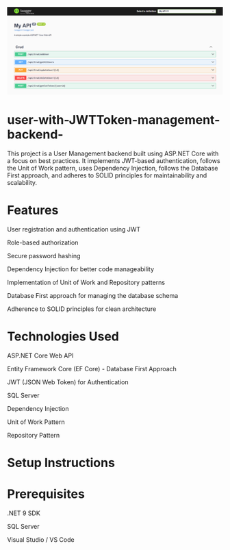 ![alt text](image.png)
# user-with-JWTToken-management-backend-
This project is a User Management backend built using ASP.NET Core with a focus on best practices. It implements JWT-based authentication, follows the Unit of Work pattern, uses Dependency Injection, follows the Database First approach, and adheres to SOLID principles for maintainability and scalability.

# Features

User registration and authentication using JWT

Role-based authorization

Secure password hashing

Dependency Injection for better code manageability

Implementation of Unit of Work and Repository patterns

Database First approach for managing the database schema

Adherence to SOLID principles for clean architecture

# Technologies Used

ASP.NET Core Web API

Entity Framework Core (EF Core) - Database First Approach

JWT (JSON Web Token) for Authentication

SQL Server

Dependency Injection

Unit of Work Pattern

Repository Pattern

# Setup Instructions

# Prerequisites

.NET 9 SDK

SQL Server

Visual Studio / VS Code